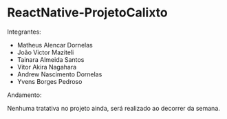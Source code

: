 # ReactNative-ProjetoCalixto

Integrantes:

- Matheus Alencar Dornelas
- João Victor Maziteli
- Tainara Almeida Santos
- Vitor Akira Nagahara
- Andrew Nascimento Dornelas
- Yvens Borges Pedroso

Andamento:

Nenhuma tratativa no projeto ainda, será realizado ao decorrer da semana.
